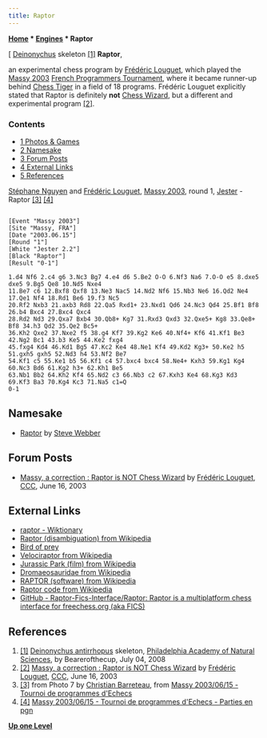 ```yaml
---
title: Raptor
---
```

**[Home](Home "Home") \* [Engines](Engines "Engines") \* Raptor**



[ [Deinonychus](https://en.wikipedia.org/wiki/Deinonychus) skeleton <a id="cite-note-1" href="#cite-ref-1">[1]</a>
**Raptor**,  

an experimental chess program by [Frédéric Louguet](Fr%C3%A9d%C3%A9ric_Louguet "Frédéric Louguet"), which played the [Massy 2003](Massy_2003 "Massy 2003") [French Programmers Tournament](French_Programmers_Tournament "French Programmers Tournament"), where it became runner-up behind [Chess Tiger](Chess_Tiger "Chess Tiger") in a field of 18 programs. 
Frédéric Louguet explicitly stated that Raptor is definitely **not** [Chess Wizard](Chess_Wizard "Chess Wizard"), but a different and experimental program <a id="cite-note-2" href="#cite-ref-2">[2]</a>. 



### Contents


* [1 Photos & Games](#photos-.26-games)
* [2 Namesake](#namesake)
* [3 Forum Posts](#forum-posts)
* [4 External Links](#external-links)
* [5 References](#references)






 [](File:JesterRaptor2003.JPG) 
[Stéphane Nguyen](St%C3%A9phane_Nguyen "Stéphane Nguyen") and [Frédéric Louguet](Fr%C3%A9d%C3%A9ric_Louguet "Frédéric Louguet"), [Massy 2003](Massy_2003 "Massy 2003"), round 1, [Jester](Jester "Jester") - Raptor <a id="cite-note-3" href="#cite-ref-3">[3]</a> <a id="cite-note-4" href="#cite-ref-4">[4]</a>




```

[Event "Massy 2003"]
[Site "Massy, FRA"]
[Date "2003.06.15"]
[Round "1"]
[White "Jester 2.2"]
[Black "Raptor"]
[Result "0-1"]

1.d4 Nf6 2.c4 g6 3.Nc3 Bg7 4.e4 d6 5.Be2 O-O 6.Nf3 Na6 7.O-O e5 8.dxe5 dxe5 9.Bg5 Qe8 10.Nd5 Nxe4 
11.Be7 c6 12.Bxf8 Qxf8 13.Ne3 Nac5 14.Nd2 Nf6 15.Nb3 Ne6 16.Qd2 Ne4 17.Qe1 Nf4 18.Rd1 Be6 19.f3 Nc5 
20.Rf2 Nxb3 21.axb3 Rd8 22.Qa5 Rxd1+ 23.Nxd1 Qd6 24.Nc3 Qd4 25.Bf1 Bf8 26.b4 Bxc4 27.Bxc4 Qxc4 
28.Rd2 Nd3 29.Qxa7 Bxb4 30.Qb8+ Kg7 31.Rxd3 Qxd3 32.Qxe5+ Kg8 33.Qe8+ Bf8 34.h3 Qd2 35.Qe2 Bc5+ 
36.Kh2 Qxe2 37.Nxe2 f5 38.g4 Kf7 39.Kg2 Ke6 40.Nf4+ Kf6 41.Kf1 Be3 42.Ng2 Bc1 43.b3 Ke5 44.Ke2 fxg4 
45.fxg4 Kd4 46.Kd1 Bg5 47.Kc2 Ke4 48.Ne1 Kf4 49.Kd2 Kg3+ 50.Ke2 h5 51.gxh5 gxh5 52.Nd3 h4 53.Nf2 Be7 
54.Kf1 c5 55.Ke1 b5 56.Kf1 c4 57.bxc4 bxc4 58.Ne4+ Kxh3 59.Kg1 Kg4 60.Nc3 Bd6 61.Kg2 h3+ 62.Kh1 Be5 
63.Nb1 Bb2 64.Kh2 Kf4 65.Nd2 c3 66.Nb3 c2 67.Kxh3 Ke4 68.Kg3 Kd3 69.Kf3 Ba3 70.Kg4 Kc3 71.Na5 c1=Q 
0-1

```

## Namesake


* [Raptor](Raptor_LU "Raptor LU") by [Steve Webber](index.php?title=Steve_Webber&action=edit&redlink=1 "Steve Webber (page does not exist)")


## Forum Posts


* [Massy, a correction : Raptor is NOT Chess Wizard](https://www.stmintz.com/ccc/index.php?id=301078) by [Frédéric Louguet](Fr%C3%A9d%C3%A9ric_Louguet "Frédéric Louguet"), [CCC](CCC "CCC"), June 16, 2003


## External Links


* [raptor - Wiktionary](http://en.wiktionary.org/wiki/raptor)
* [Raptor (disambiguation) from Wikipedia](https://en.wikipedia.org/wiki/Raptor)
* [Bird of prey](https://en.wikipedia.org/wiki/Bird_of_prey)
* [Velociraptor from Wikipedia](https://en.wikipedia.org/wiki/Velociraptor)
* [Jurassic Park (film) from Wikipedia](https://en.wikipedia.org/wiki/Jurassic_Park_%28film%29)
* [Dromaeosauridae from Wikipedia](https://en.wikipedia.org/wiki/Dromaeosauridae)
* [RAPTOR (software) from Wikipedia](https://en.wikipedia.org/wiki/RAPTOR_%28software%29)
* [Raptor code from Wikipedia](https://en.wikipedia.org/wiki/Raptor_code)
* [GitHub - Raptor-Fics-Interface/Raptor: Raptor is a multiplatform chess interface for freechess.org (aka FICS)](https://github.com/raptor-fics-interface/raptor)


## References


1. <a id="cite-ref-1" href="#cite-note-1">[1]</a> [Deinonychus antirrhopus](https://en.wikipedia.org/wiki/Deinonychus) skeleton, [Philadelphia Academy of Natural Sciences](https://en.wikipedia.org/wiki/Academy_of_Natural_Sciences_of_Drexel_University), by Bearerofthecup, July 04, 2008
2. <a id="cite-ref-2" href="#cite-note-2">[2]</a> [Massy, a correction : Raptor is NOT Chess Wizard](https://www.stmintz.com/ccc/index.php?id=301078) by [Frédéric Louguet](Fr%C3%A9d%C3%A9ric_Louguet "Frédéric Louguet"), [CCC](CCC "CCC"), June 16, 2003
3. <a id="cite-ref-3" href="#cite-note-3">[3]</a> from Photo 7 by [Christian Barreteau](Christian_Barreteau "Christian Barreteau"), from [Massy 2003/06/15 - Tournoi de programmes d'Echecs](http://www.ludochess.com/trn_massy2003/tournoi.php3)
4. <a id="cite-ref-4" href="#cite-note-4">[4]</a> [Massy 2003/06/15 - Tournoi de programmes d'Echecs - Parties en pgn](http://www.ludochess.com/trn_massy2003/tournoi.php3)

**[Up one Level](Engines "Engines")**







 
